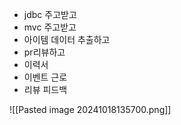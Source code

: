 - jdbc 주고받고
- mvc 주고받고
- 아이템 데이터 추출하고
- pr리뷰하고
- 이력서
- 이벤트 근로
- 리뷰 피드백

![[Pasted image 20241018135700.png]]
